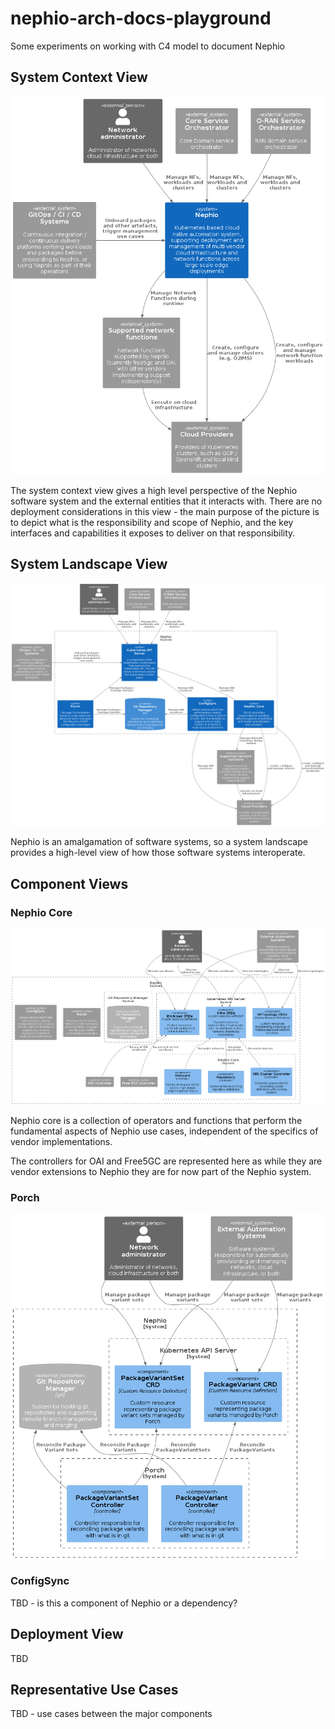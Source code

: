 # nephio-arch-docs-playground
Some experiments on working with C4 model to document Nephio

## System Context View

![System Context](diagrams/gen/nephio-system-context.png)

The system context view gives a high level perspective of the Nephio software system and the external entities that it interacts with. There are no deployment considerations in this view - the main purpose of the picture is to depict what is the responsibility and scope of Nephio, and the key interfaces and capabilities it exposes to deliver on that responsibility.

## System Landscape View

![System Landscape](diagrams/gen/nephio-system-landscape.png)

Nephio is an amalgamation of software systems, so a system landscape provides a high-level view of how those software systems interoperate.

## Component Views

### Nephio Core

![Nephio Core Component View](diagrams/gen/nephio-core-component-view.png)

Nephio core is a collection of operators and functions that perform the fundamental aspects of Nephio use cases, independent of the specifics of vendor implementations. 

The controllers for OAI and Free5GC are represented here as while they are vendor extensions to Nephio they are for now part of the Nephio system.


### Porch

![Nephio Porch Component View](diagrams/gen/nephio-porch-component-view.png)

### ConfigSync

TBD - is this a component of Nephio or a dependency?

## Deployment View

TBD

## Representative Use Cases

TBD - use cases between the major components